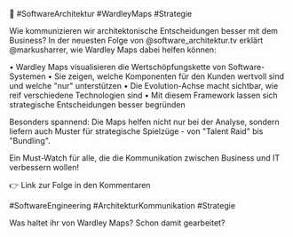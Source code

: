 🎯 #SoftwareArchitektur #WardleyMaps #Strategie

Wie kommunizieren wir architektonische Entscheidungen besser mit dem Business? In der neuesten Folge von @software_architektur.tv erklärt @markusharrer, wie Wardley Maps dabei helfen können:

• Wardley Maps visualisieren die Wertschöpfungskette von Software-Systemen
• Sie zeigen, welche Komponenten für den Kunden wertvoll sind und welche "nur" unterstützen
• Die Evolution-Achse macht sichtbar, wie reif verschiedene Technologien sind
• Mit diesem Framework lassen sich strategische Entscheidungen besser begründen

Besonders spannend: Die Maps helfen nicht nur bei der Analyse, sondern liefern auch Muster für strategische Spielzüge - von "Talent Raid" bis "Bundling".

Ein Must-Watch für alle, die die Kommunikation zwischen Business und IT verbessern wollen! 

👉 Link zur Folge in den Kommentaren

#SoftwareEngineering #ArchitekturKommunikation #Strategie

Was haltet ihr von Wardley Maps? Schon damit gearbeitet?
